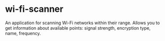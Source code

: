 # wi-fi-scanner
An application for scanning Wi-Fi networks within their range. Allows you to get information about available points: signal strength, encryption type, name, frequency.
